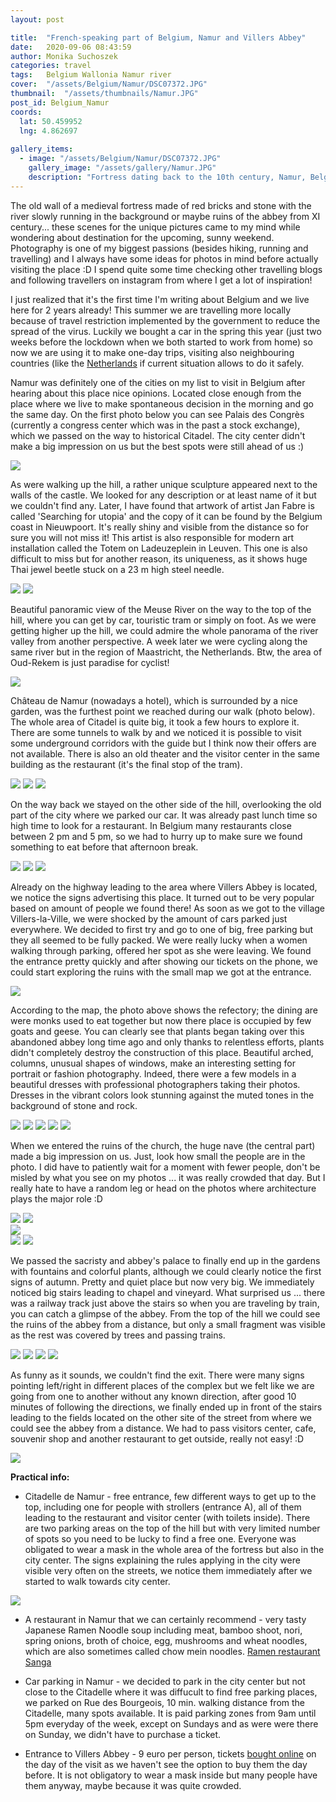 ```yaml
---
layout: post

title:  "French-speaking part of Belgium, Namur and Villers Abbey"
date:   2020-09-06 08:43:59
author: Monika Suchoszek
categories: travel
tags:	Belgium Wallonia Namur river
cover:  "/assets/Belgium/Namur/DSC07372.JPG"
thumbnail:  "/assets/thumbnails/Namur.JPG"
post_id: Belgium_Namur
coords:
  lat: 50.459952
  lng: 4.862697
  
gallery_items:
  - image: "/assets/Belgium/Namur/DSC07372.JPG"
    gallery_image: "/assets/gallery/Namur.JPG"
    description: "Fortress dating back to the 10th century, Namur, Belgium"
---
```


 The old wall of a medieval fortress made of red bricks and stone with the river slowly running in the background or maybe ruins
 of the abbey from XI century... these scenes for the unique pictures came to my mind while wondering about destination for the
 upcoming, sunny weekend. Photography is one of my biggest passions (besides hiking, running and travelling) and I always 
 have some ideas for photos in mind before actually visiting the place :D I spend quite some time checking other 
 travelling blogs and following travellers on instagram from where I get a lot of inspiration!
 
 I just realized that it's the first time I'm writing about Belgium and we live here for 2 years already! This summer we
 are travelling more locally because of travel restriction implemented by the government to reduce the spread of the virus.
 Luckily we bought a car in the spring this year (just two weeks before the lockdown when we both started to work from home)
 so now we are using it to make one-day trips, visiting also neighbouring countries (like the [Netherlands](/tag/en_US/Netherlands/) if current situation allows to do it
 safely.

Namur was definitely one of the cities on my list to visit in Belgium after hearing about this place nice opinions. Located
close enough from the place where we live to make spontaneous decision in the morning and go the same day. On the first photo below
you can see Palais des Congrès (currently a congress center which was in the past a stock exchange), which we passed on the way to 
historical Citadel. The city center didn't make a big impression on us but the best spots were still ahead of us :)

<img src="/assets/Belgium/Namur/DSC07366.1.jpg" />

As were walking up the hill, a rather unique sculpture appeared next to the walls of the castle. We looked for any description or at least name 
of it but we couldn't find any. Later, I have found that artwork of artist Jan Fabre is called 'Searching for utopia' and the copy of it
can be found by the Belgium coast in Nieuwpoort. It's really shiny and visible from the distance so for sure you will not miss it! 
This artist is also responsible for modern art installation called the Totem on Ladeuzeplein in Leuven. This one is also difficult
to miss but for another reason, its uniqueness, as it shows huge Thai jewel beetle stuck on a 23 m high steel needle.

<img src="/assets/Belgium/Namur/DSC07371.JPG" />
<img src="/assets/Belgium/Namur/DSC07372.JPG" />

Beautiful panoramic view of the Meuse River on the way to the top of the hill, where you can get by car, touristic tram or simply on foot.
As we were getting higher up the hill, we could admire the whole panorama of the river valley from another perspective. A week later we were 
cycling along the same river but in the region of Maastricht, the Netherlands. Btw, the area of Oud-Rekem is just paradise for cyclist!

<img src="/assets/Belgium/Namur/DSC07376.JPG" />

Château de Namur (nowadays a hotel), which is surrounded by a nice garden, was the furthest point we reached during our walk (photo below). 
The whole area of Citadel is quite big, it took a few hours to explore it. There are some tunnels to walk by and we noticed it is 
possible to visit some underground corridors with the guide but I think now their offers are not available. There is also an old theater and 
the visitor center in the same building as the restaurant (it's the final stop of the tram). 

<img src="/assets/Belgium/Namur/DSC07384.1.jpg" />
<img src="/assets/Belgium/Namur/DSC07385.1.jpg" />
<img src="/assets/Belgium/Namur/DSC07389.1.jpg" />

On the way back we stayed on the other side of the hill, overlooking the old part of the city where we parked our car. It was already 
past lunch time so high time to look for a restaurant. In Belgium many restaurants close between 2 pm and 5 pm, so we had to
hurry up to make sure we found something to eat before that afternoon break. 

<img src="/assets/Belgium/Namur/DSC07391.1.jpg" />
<img src="/assets/Belgium/Namur/DSC07392.1.jpg" />
<img src="/assets/Belgium/Namur/DSC07394.1.jpg" />

Already on the highway leading to the area where Villers Abbey is located, we notice the signs advertising this place. It turned
out to be very popular based on amount of people we found there! As soon as we got to the village Villers-la-Ville, we were
shocked by the amount of cars parked just everywhere. We decided to first try and go to one of big, free parking but they all 
seemed to be fully packed. We were really lucky when a women walking through parking, offered her spot as she were leaving.
We found the entrance pretty quickly and after showing our tickets on the phone, we could start exploring the ruins with the small map
we got at the entrance. 

<img src="/assets/Belgium/Namur/DSC07399.1.jpg" />

According to the map, the photo above shows the refectory; the dining are were monks used to eat together but now there place is occupied
by few goats and geese. You can clearly see that plants began taking over this abandoned abbey long time ago and only
thanks to relentless efforts, plants didn't completely destroy the construction of this place. Beautiful arched, columns, unusual
shapes of windows, make an interesting setting for portrait or fashion photography. Indeed, there were a few models
in a beautiful dresses with professional photographers taking their photos. Dresses in the vibrant colors look stunning against the 
muted tones in the background of stone and rock.  

<img src="/assets/Belgium/Namur/DSC07405.1.jpg" />
<img src="/assets/Belgium/Namur/DSC07406.1.jpg" />
<img src="/assets/Belgium/Namur/DSC07409.jpg" />
<img src="/assets/Belgium/Namur/DSC07412.1.jpg" />
<img src="/assets/Belgium/Namur/DSC07434.1.jpg" />

When we entered the ruins of the church, the huge nave (the central part) made a big impression on us. Just, look how small the people are 
in the photo. I did have to patiently wait for a moment with fewer people, don't be misled by what you see on my photos ...
it was really crowded that day. But I really hate to have a random leg or head on the photos where architecture plays the 
major role :D

<div class="row">
  <img src="/assets/Belgium/Namur/DSC07418.1.jpg" class="column-50" />
  <img src="/assets/Belgium/Namur/DSC07424.1.jpg" class="column-50" />
</div>

<img src="/assets/Belgium/Namur/DSC07435.1.jpg" />

<div class="row">
  <img src="/assets/Belgium/Namur/DSC07430.1.jpg" class="column-50" />
  <img src="/assets/Belgium/Namur/DSC07455.1.1.jpg" class="column-50" />
</div>

We passed the sacristy and abbey's palace to finally end up in the gardens with fountains and colorful plants, although we could clearly
notice the first signs of autumn. Pretty and quiet place but now very big. We immediately noticed big stairs leading to chapel and 
vineyard. What surprised us ... there was a railway track just above the stairs so when you are traveling by train, you can catch a glimpse of
the abbey. From the top of the hill we could see the ruins of the abbey from a distance, but only a small fragment was visible as the rest
was covered by trees and passing trains. 

<img src="/assets/Belgium/Namur/DSC07438.1.jpg" />
<img src="/assets/Belgium/Namur/DSC07449.1.jpg" />
<img src="/assets/Belgium/Namur/DSC07450.1.jpg" />
<img src="/assets/Belgium/Namur/DSC07457.1.jpg" />

As funny as it sounds, we couldn't find the exit. There were many signs pointing left/right in different places of the complex but we felt 
like we are going from one to another without any known direction, after good 10 minutes of following the directions, we finally ended up in 
front of the stairs leading to the fields located on the other site of the street from where we could see the abbey from a distance. We had
to pass visitors center, cafe, souvenir shop and another restaurant to get outside, really not easy! :D

<img src="/assets/Belgium/Namur/DSC07463.1.jpg" />

__Practical info:__

  * Citadelle de Namur - free entrance, few different ways to get up to the top, including one for people with strollers (entrance A),
  all of them leading to the restaurant and visitor center (with toilets inside). There are two parking areas on the top of the hill but with very
  limited number of spots so you need to be lucky to find a free one. Everyone was obligated to wear a mask in the whole area of the
  fortress but also in the city center. The signs explaining the rules applying in the city were visible very often on the streets, we
  notice them immediately after we started to walk towards city center. 
  
  <img src="/assets/Belgium/Namur/DSC07380.1.JPG" />
  
  * A restaurant in Namur that we can certainly recommend - very tasty Japanese Ramen Noodle soup including meat, bamboo shoot, nori, spring onions,
   broth of choice, egg, mushrooms and wheat noodles, which are also sometimes called chow mein noodles. [Ramen restaurant Sanga](https://sanganamur.be/)
  
  * Car parking in Namur - we decided to park in the city center but not close to the Citadelle where it was diffucult to
  find free parking places, we parked on Rue des Bourgeois, 10 min. walking distance from the Citadelle, many spots available.
  It is paid parking zones from 9am until 5pm everyday of the week, except on Sundays and as were were there on Sunday, we didn't have
  to purchase a ticket.
  
  * Entrance to Villers Abbey - 9 euro per person, tickets [bought online](https://reservation.elloha.com/?idPublication=b4abf422-9c14-4521-bc9e-069d1cdb3a5b&idoi=692d414a-3dbf-4ea0-b4ca-a02b2255f231&idPrestation=0b95964a-04fd-41a2-8894-cb17d926ec91&culture=en-GB&searchFirstAvailableDates=1&fbclid=IwAR0AakdxxDoEFAP7amM7lAfzsFTxRaYI6F5FvDBFuickiazBvLW6euSnAmk)
  on the day of the visit as we haven't see the option to buy them the day before. It is not obligatory to wear a mask inside but many people 
  have them anyway, maybe because it was quite crowded.
  
